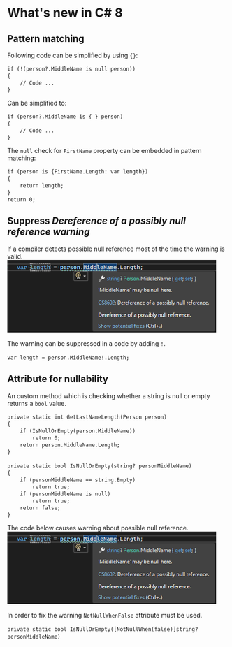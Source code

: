 # What's new in C# 8
## Pattern matching
Following code can be simplified by using  `{}`:
```
if (!(person?.MiddleName is null person))
{
    // Code ...
}
```
Can be simplified to:
```
if (person?.MiddleName is { } person)
{
    // Code ...
}
```
The `null` check for `FirstName` property can be embedded  in pattern matching:
```
if (person is {FirstName.Length: var length})
{
    return length;
}
return 0;
```
## Suppress *Dereference of a possibly null reference warning*
If a compiler detects possible null reference most of the time the warning is valid. ![Null reference](pics/nullReferenceWarning.png)

The warning can be suppressed in a code by adding `!`.

`var length = person.MiddleName!.Length;`

## Attribute for nullability

An custom method which is checking whether a string is null or empty  returns a `bool` value.

```
private static int GetLastNameLength(Person person)	
{
	if (IsNullOrEmpty(person.MiddleName))
    	return 0;
    return person.MiddleName.Length;
}

private static bool IsNullOrEmpty(string? personMiddleName)
{
    if (personMiddleName == string.Empty)
		return true;
	if (personMiddleName is null)
		return true;
	return false;
}
```

The code below causes warning about possible null reference.
![Null reference](pics/nullReferenceWarning.png)

In order to fix the warning `NotNullWhenFalse` attribute must be used.

`private static bool IsNullOrEmpty([NotNullWhen(false)]string? personMiddleName)`